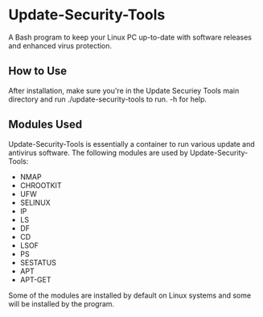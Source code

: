 # Update-Security-Tools
A Bash program to keep your Linux PC up-to-date with software releases and enhanced virus protection.

## How to Use

After installation, make sure you're in the Update Securiey Tools main directory and run ./update-security-tools to run. -h for help.

## Modules Used
Update-Security-Tools is essentially a container to run various update and antivirus software. The following modules are used by Update-Security-Tools:

* NMAP
* CHROOTKIT
* UFW
* SELINUX
* IP
* LS
* DF
* CD
* LSOF
* PS
* SESTATUS
* APT
* APT-GET

Some of the modules are installed by default on Linux systems and some will be installed by the program.

